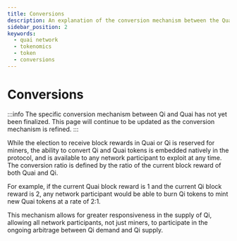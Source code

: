 ```yaml
---
title: Conversions
description: An explanation of the conversion mechanism between the Quai and Qi tokens.
sidebar_position: 2
keywords:
  - quai network
  - tokenomics
  - token
  - conversions
---
```


# Conversions

:::info
The specific conversion mechanism between Qi and Quai has not yet been finalized. This page will continue to be updated as the conversion mechanism is refined. 
:::

While the election to receive block rewards in Quai or Qi is reserved for miners, the ability to convert Qi and Quai tokens is embedded natively in the protocol, and is available to any network participant to exploit at any time. The conversion ratio is defined by the ratio of the current block reward of both Quai and Qi.

For example, if the current Quai block reward is 1 and the current Qi block reward is 2, any network participant would be able to burn Qi tokens to mint new Quai tokens at a rate of 2:1.

This mechanism allows for greater responsiveness in the supply of Qi, allowing all network participants, not just miners, to participate in the ongoing arbitrage between Qi demand and Qi supply. 